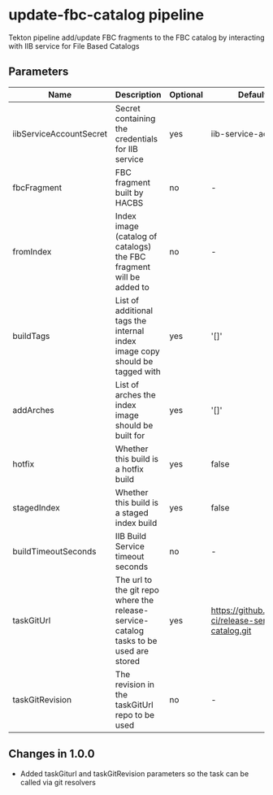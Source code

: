 # update-fbc-catalog pipeline

Tekton pipeline add/update FBC fragments to the FBC catalog by interacting with IIB service for File Based Catalogs

## Parameters

| Name                    | Description                                                                           | Optional | Default value                                             |
|-------------------------|---------------------------------------------------------------------------------------|----------|-----------------------------------------------------------|
| iibServiceAccountSecret | Secret containing the credentials for IIB service                                     |   yes    | iib-service-account                                       |
| fbcFragment             | FBC fragment built by HACBS                                                           |   no     | -                                                         |
| fromIndex               | Index image (catalog of catalogs) the FBC fragment will be added to                   |   no     | -                                                         |
| buildTags               | List of additional tags the internal index image copy should be tagged with           |   yes    | '[]'                                                      |
| addArches               | List of arches the index image should be built for                                    |   yes    | '[]'                                                      |
| hotfix                  | Whether this build is a hotfix build                                                  |   yes    | false                                                     |
| stagedIndex             | Whether this build is a staged index build                                            |   yes    | false                                                     |
| buildTimeoutSeconds     | IIB Build Service timeout seconds                                                     |   no     | -                                                         |
| taskGitUrl              | The url to the git repo where the release-service-catalog tasks to be used are stored |   yes    | https://github.com/konflux-ci/release-service-catalog.git |
| taskGitRevision         | The revision in the taskGitUrl repo to be used                                        |   no     | -                                                         |

## Changes in 1.0.0
* Added taskGiturl and taskGitRevision parameters so the task can be called via git resolvers
